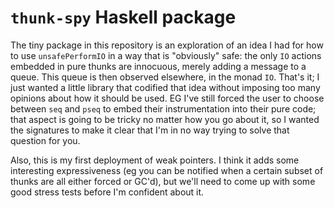 # `thunk-spy` Haskell package

The tiny package in this repository is an exploration of an idea I had for how to use `unsafePerformIO` in a way that is "obviously" safe:
the only `IO` actions embedded in pure thunks are innocuous, merely adding a message to a queue.
This queue is then observed elsewhere, in the monad `IO`.
That's it; I just wanted a little library that codified that idea without imposing too many opinions about how it should be used.
EG I've still forced the user to choose between `seq` and `pseq` to embed their instrumentation into their pure code;
that aspect is going to be tricky no matter how you go about it, so I wanted the signatures to make it clear that I'm in no way trying to solve that question for you.

Also, this is my first deployment of weak pointers.
I think it adds some interesting expressiveness (eg you can be notified when a certain subset of thunks are all either forced or GC'd),
but we'll need to come up with some good stress tests before I'm confident about it.
